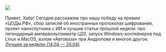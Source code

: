 <!--2025-04-23 13:00:35-->
<div class="yb">
  <div class="rss habr"><a href="https://habr.com/ru/companies/ruvds/news/903590/"><img src="https://habrastorage.org/r/w1560/webt/o2/a1/rs/o2a1rsmafhevtxr5olrg-iv5fug.png"></a><br>
<br>
Привет, Хабр! Сегодня расскажем про нашу победу на премии «ЦОДы.РФ», сбор записей об иностранных протоколах шифрования, проект наноспутника с ИИ и лучшие статьи прошлой недели: про легендарный ампервольтомметр Ц20, запуск Windows-контейнеров под Linux и MacOS, взлом «Автоваза» при Андропове и многое другое. <a... <p class="titl"><a href="https://habr.com/ru/companies/ruvds/news/903590/?utm_source=habrahabr&utm_medium=rss&utm_campaign=903590">Лучшее за неделю (14.04 — 20.04)</a></p></div>
</div>
